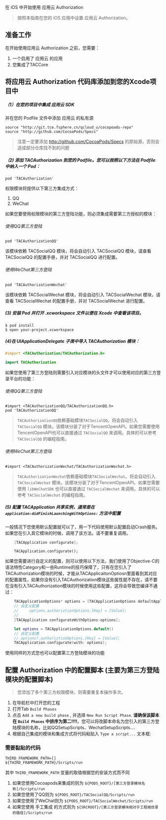 在 iOS 中开始使用 应用云 Authorization

> 按照本指南在您的 iOS 应用中设置 应用云 Authorization。


## 准备工作

在开始使用应用云 Authorization 之前，您需要：

1. 一个启用了 应用云 的应用
2. 您集成了TACCore

## 将应用云 Authorization 代码库添加到您的Xcode项目中


##### （1）在您的项目中集成 应用云 SDK

并在您的 Podfile 文件中添加 应用云 的私有源

~~~
source "http://git.tce.fsphere.cn/qcloud_u/cocopoads-repo"
source "http://github.com/CocoaPods/Specs"
~~~

> 注意一定要添加 http://github.com/CocoaPods/Specs 的原始源，否则会造成部分仓库找不到的问题

##### （2) 添加 TACAuthorization 到您的 Podfile。您可以按照以下方法在 Podfile 中纳入一个 Pod：

~~~
pod 'TACAuthorization'
~~~

权限模块将提供以下第三方集成方式：

1. QQ
2. WeChat

如果您要使用权限模块的第三方登陆功能，则必须集成需要第三方授权的模块：

###### 使用QQ第三方登陆

~~~
pod 'TACAuthorizationQQ'
~~~

该模块依赖 TACSocialQQ 模块，将会自动引入 TACSocialQQ 模块，请查看 TACSocialQQ 的配置手册，并对 TACSocialQQ 进行配置。

###### 使用WeChat第三方登陆

~~~
pod 'TACAuthorizationWechat'
~~~

该模块依赖 TACSocialWechat 模块，将会自动引入 TACSocialWechat 模块，请查看 TACSocialWechat 的配置手册，并对 TACSocialWechat 进行配置。


##### (3) 安装 Pod 并打开 .xcworkspace 文件以便在 Xcode 中查看该项目。

~~~
$ pod install
$ open your-project.xcworkspace
~~~

##### (4)在 UIApplicationDelegate 子类中导入 TACAuthorization 模块：

~~~objective-c
#import <TACAuthorization/TACAuthorization.h>
~~~

~~~swift
import TACAuthorization
~~~

如果您使用了第三方登陆则需要引入对应模块的头文件才可以使用对应的第三方登录平台的功能：


###### 使用QQ第三方登陆

~~~
#import <TACAuthorizationQQ/TACAuthorizationQQ.h>
pod 'TACAuthorizationQQ'
~~~

>  `TACAuthorizationQQ`依赖基础模块`TACSocialQQ`。将会自动引入 `TACSocialQQ` 模块。该模块分装了对于TencentOpenAPI。如果您需要使用TencentOpenAPI也可以直接通过 `TACSocialQQ` 来调用。具体的可以参考  `TACSocialQQ` 的编程指南。

###### 使用WeChat第三方登陆

~~~
#import <TACAuthorizationWechat/TACAuthorizationWechat.h>
~~~

>  `TACAuthorizationWechat`依赖基础模块`TACSocialWechat`。将会自动引入 `TACSocialWechat` 模块。该模块分装了对于TencentOpenAPI。如果您需要使用 `libWeChatSDK` 也可以直接通过 `TACSocialWechat` 来调用。具体的可以参考  `TACSocialWechat` 的编程指南。


##### (5) 配置 TACApplication 共享实例，通常是在 `application:didFinishLaunchingWithOptions:` 方法中配置

一般情况下您使用默认配置就可以了，用一下代码使用默认配置启动Crash服务。如果您在引入其它模块的时候，调用了该方法。请不要重复调用。

~~~objective-c
    [TACApplication configurate];
~~~

~~~
	TACApplication.configurate();
~~~

如果您需要进行自定义的配置，则可以使用以下方法，我们使用了Objective-C的语法特性Category和一些Runtime的技巧保障了，只有在您引入了 TACAuthorization模块的时候，才能从TACApplicaitonOptiosn里面看到其对应的配置属性，如果你没有引入TACAuthorization模块这些属性就不存在，请不要在没有引入TACAuthorization模块的时候使用这些配置，这将会导致您编译不通过：

~~~objective-c
    TACApplicationOptions* options = [TACApplicationOptions defaultApplicationOptions];
	// 自定义配置
	//     options.authoriztionOptions.[Key] = [Value];
    //
    [TACApplication configurateWithOptions:options];
~~~

~~~swift
	let options = TACApplicationOptions.default()
	// 自定义配置
	// options?.authoriztionOptions.[Key] = [Value];
	TACApplication.configurate(with: options);
~~~

使用同样的方式您也可以配置第三方登陆模块的功能

## 配置 Authorization 中的配置脚本 (主要为第三方登陆模块的配置脚本)

> 您添加了多个第三方权限模块，则需要重复本操作多次。

1. 在导航栏中打开您的工程
2. 打开Tab `Build Phases`
3. 点击 `Add a new build phase` , 并选择 `New Run Script Phase`. **请确保该脚本在 `Build Phases` 中排序为第二!!!!**。您可以将改脚本命名为您引入的第三方登陆模块的名称，比如QQSetupScripts、WechatSetupScripts....
4. 根据自己集成的模块和集成方式将代码粘贴入  `Type a script...` 文本框:

### 需要黏贴的代码

~~~
THIRD_FRAMEWORK_PATH=[]
${THIRD_FRAMEWORK_PATH}/Scripts/run
~~~

其中 `THIRD_FRAMEWORK_PATH` 变量的取值根据您的安装方式而不同

1. 如果您使用Cocoapods来集成的则为 `${PODS_ROOT}/[第三方登录模块名称]/Scripts/run`
  1. 如果您使用了QQ则为 `${PODS_ROOT}/TACSocialQQ/Scripts/run`
  2. 如果您使用了WeChat则为  `${PODS_ROOT}/TACSocialWechat/Scripts/run`
2. 如果您使用 手工集成 的方式则为 `${SRCROOT}/[第三方登录模块相对于工程根目录的路径]/Scripts/run`
